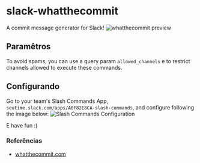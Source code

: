 # slack-whatthecommit
A commit message generator for Slack!
![whatthecommit preview](https://i.imgur.com/AxAZyXY.png)

## Paramêtros
To avoid spams, you can use a query param `allowed_channels` e to restrict channels allowed to execute these commands.

## Configurando
Go to your team's Slash Commands App, `seutime.slack.com/apps/A0F82E8CA-slash-commands`, and configure following the image below:
![Slash Commands Configuration](https://i.imgur.com/AzkKWcE.png)

E have fun :)

### Referências
* [whatthecommit.com](http://whatthecommit.com)